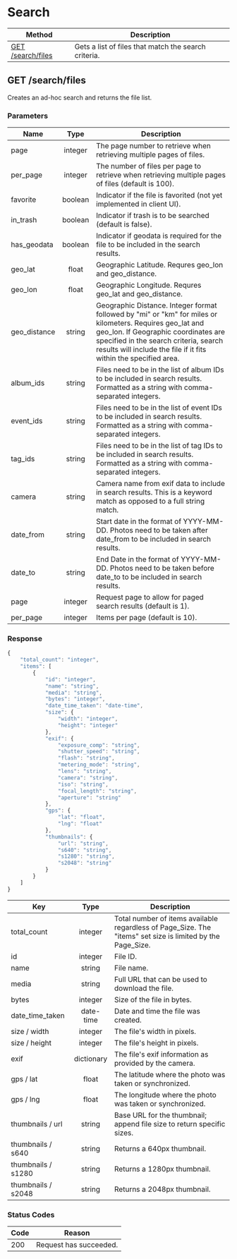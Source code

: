 # Search

| Method | Description |
|--------|-------------|
| [GET /search/files](#get-searchfiles) | Gets a list of files that match the search criteria. |

## GET /search/files

Creates an ad-hoc search and returns the file list.

### Parameters

| Name | Type | Description |
|------|:----:|-------------|
| page | integer | The page number to retrieve when retrieving multiple pages of files. |
| per_page | integer | The number of files per page to retrieve when retrieving multiple pages of files (default is 100). |
| favorite | boolean | Indicator if the file is favorited (not yet implemented in client UI). |
| in_trash | boolean | Indicator if trash is to be searched (default is false). |
| has_geodata | boolean | Indicator if geodata is required for the file to be included in the search results. |
| geo_lat | float | Geographic Latitude. Requres geo_lon and geo_distance. |
| geo_lon | float | Geographic Longitude. Requres geo_lat and geo_distance. |
| geo_distance | string | Geographic Distance. Integer format followed by "mi" or "km" for miles or kilometers. Requires geo_lat and geo_lon. If Geographic coordinates are specified in the search criteria, search results will include the file if it fits within the specified area. |
| album_ids | string | Files need to be in the list of album IDs to be included in search results. Formatted as a string with comma-separated integers. |
| event_ids | string | Files need to be in the list of event IDs to be included in search results. Formatted as a string with comma-separated integers. |
| tag_ids | string | Files need to be in the list of tag IDs to be included in search results. Formatted as a string with comma-separated integers. |
| camera | string | Camera name from exif data to include in search results. This is a keyword match as opposed to a full string match. |
| date_from | string | Start date in the format of YYYY-MM-DD. Photos need to be taken after date_from to be included in search results. |
| date_to | string | End Date in the format of YYYY-MM-DD. Photos need to be taken before date_to to be included in search results. |
| page | integer | Request page to allow for paged search results (default is 1). |
| per_page | integer | Items per page (default is 10). |

### Response

```JavaScript
{
    "total_count": "integer",
    "items": [
        {
            "id": "integer",
            "name": "string",
            "media": "string",
            "bytes": "integer",
            "date_time_taken": "date-time",
            "size": {
                "width": "integer",
                "height": "integer"
            },
            "exif": {
                "exposure_comp": "string",
                "shutter_speed": "string",
                "flash": "string",
                "metering_mode": "string",
                "lens": "string",
                "camera": "string",
                "iso": "string",
                "focal_length": "string",
                "aperture": "string"
            },
            "gps": {
                "lat": "float",
                "lng": "float"
            },
            "thumbnails": {
                "url": "string",
                "s640": "string",
                "s1280": "string",
                "s2048": "string"
            }
        }
    ]
}
```

| Key | Type | Description |
|------|:----:|-------------|
| total_count | integer | Total number of items available regardless of Page_Size. The "items" set size is limited by the Page_Size. |
| id | integer | File ID. |
| name | string | File name. |
| media | string | Full URL that can be used to download the file. |
| bytes | integer | Size of the file in bytes. |
| date_time_taken | date-time | Date and time the file was created. |
| size / width | integer | The file's width in pixels. |
| size / height | integer | The file's height in pixels. |
| exif | dictionary | The file's exif information as provided by the camera. |
| gps / lat | float | The latitude where the photo was taken or synchronized. |
| gps / lng | float | The longitude where the photo was taken or synchronized. |
| thumbnails / url | string | Base URL for the thumbnail; append file size to return specific sizes. |
| thumbnails / s640 | string | Returns a 640px thumbnail. |
| thumbnails / s1280 | string | Returns a 1280px thumbnail. |
| thumbnails / s2048 | string | Returns a 2048px thumbnail. |

### Status Codes

| Code | Reason |
|------|-------------|
| 200 | Request has succeeded. |

